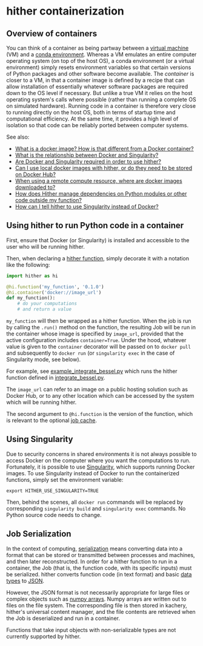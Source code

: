 # hither containerization

## Overview of containers

You can think of a container as being partway between a [virtual machine](https://en.wikipedia.org/wiki/Virtual_machine) (VM) and a [conda environment](https://docs.conda.io/projects/conda/en/latest/index.html). Whereas a VM emulates an entire computer operating system (on top of the host OS), a conda environment (or a virtual environment) simply resets environment variables so that certain versions of Python packages and other software become available. The *container* is closer to a VM, in that a container image is defined by a recipe that can allow installation of essentially whatever software packages are required down to the OS level if necessary. But unlike a true VM it relies on the host operating system's calls where possible (rather than running a complete OS on simulated hardware). Running code in a container is therefore very close to running directly on the host OS, both in terms of startup time and computational efficiency. At the same time, it provides a high level of isolation so that code can be reliably ported between computer systems.

See also:
* [What is a docker image? How is that different from a Docker container?](./faq.md#what-is-a-docker-image-how-is-that-different-from-a-docker-container)
* [What is the relationship between Docker and Singularity?](./faq.md#what-is-the-difference-between-docker-and-singularity)
* [Are Docker and Singularity required in order to use hither?](./faq.md#are-docker-and-singularity-requires-in-order-to-use-hither)
* [Can I use local docker images with hither, or do they need to be stored on Docker Hub?](can-i-use-local-docker-images-with-hither-or-do-they-need-to-be-stored-on-docker-hub)
* [When using a remote compute resource, where are docker images downloaded to?](./faq.md#when-using-a-remote-compute-resource-where-are-docker-images-downloaded-to)
* [How does Hither manage dependencies on Python modules or other code outside my function?](./faq.md#how-does-hither-manage-dependencies-on-python-modules-or-other-code-outside-my-function)
* [How can I tell hither to use Singularity instead of Docker?](#using-singularity)

## Using hither to run Python code in a container

First, ensure that Docker (or Singularity) is installed and accessible to the
user who will be running hither.

Then, when declaring a [hither function](./hither-functions.md), simply decorate it with a notation like the following:

```python
import hither as hi

@hi.function('my_function', '0.1.0')
@hi.container('docker://image_url')
def my_function():
    # do your computations
    # and return a value
```
`my_function` will then be wrapped as a hither function. When the job is run by calling the
`.run()` method on the function, the resulting Job will be run in the container whose
image is specified by `image_url`, provided that the
active configuration includes `container=True`. Under the hood, whatever value is given to the `container` decorator will be passed on
to `docker pull` and subsequently to `docker run` (or `singularity exec` in the case of Singularity mode, see below).

For example, see [example_integrate_bessel.py](../examples/example_integrate_bessel.py) which runs the hither function defined in [integrate_bessel.py](../examples/integrate_bessel.py).

The `image_url` can refer to an image on a public hosting solution such as 
Docker Hub, or to any other location which can be accessed by the system which will be running hither.

The second argument to `@hi.function` is the version of the function, which is relevant to the optional [job cache](./job-cache.md).

## Using Singularity

Due to security concerns in shared environments it is not always possible to access Docker on the computer where you want the computations to run. Fortunately, it is possible to use [Singularity](https://sylabs.io/singularity/), which supports running Docker images. To use Singularity instead of Docker to run the containerized functions, simply set the environment variable:

```
export HITHER_USE_SINGULARITY=TRUE
```

Then, behind the scenes, all `docker run` commands will be replaced by corresponding `singularity build` and `singularity exec` commands. No Python source code needs to change.

## Job Serialization

In the context of computing, [serialization](https://en.wikipedia.org/wiki/Serialization) means converting
data into a format that can be stored or transmitted between processes and machines, and then later
reconstructed. In order for a hither function to run in a container, the Job (that is, the function code,
with its specific inputs) must be serialized. hither converts function code (in text format) and
basic [data types](https://docs.python.org/3/library/stdtypes.html) to
[JSON](https://www.json.org/json-en.html).

However, the JSON format is not necessarily appropriate for large files or complex objects
such as [numpy arrays](https://numpy.org/doc/1.18/reference/generated/numpy.array.html). Numpy
arrays are written out to files on the file system. The corresponding file is then stored
in kachery, hither's universal content manager, and the file contents are retrieved when the
Job is deserialized and run in a container.

Functions that take input objects with non-serializable types are not currently supported
by hither.
